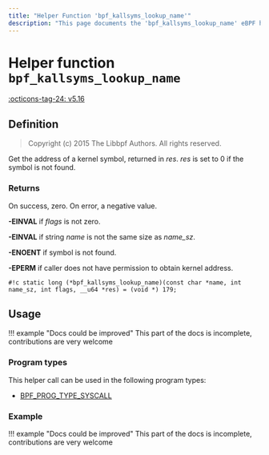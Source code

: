 ```yaml
---
title: "Helper Function 'bpf_kallsyms_lookup_name'"
description: "This page documents the 'bpf_kallsyms_lookup_name' eBPF helper function, including its defintion, usage, program types that can use it, and examples."
---
```

# Helper function `bpf_kallsyms_lookup_name`

<!-- [FEATURE_TAG](bpf_kallsyms_lookup_name) -->
[:octicons-tag-24: v5.16](https://github.com/torvalds/linux/commit/d6aef08a872b9e23eecc92d0e92393473b13c497)
<!-- [/FEATURE_TAG] -->

## Definition

> Copyright (c) 2015 The Libbpf Authors. All rights reserved.


<!-- [HELPER_FUNC_DEF] -->
Get the address of a kernel symbol, returned in _res_. _res_ is set to 0 if the symbol is not found.

### Returns

On success, zero. On error, a negative value.

**-EINVAL** if _flags_ is not zero.

**-EINVAL** if string _name_ is not the same size as _name_sz_.

**-ENOENT** if symbol is not found.

**-EPERM** if caller does not have permission to obtain kernel address.

`#!c static long (*bpf_kallsyms_lookup_name)(const char *name, int name_sz, int flags, __u64 *res) = (void *) 179;`
<!-- [/HELPER_FUNC_DEF] -->

## Usage

!!! example "Docs could be improved"
    This part of the docs is incomplete, contributions are very welcome

### Program types

This helper call can be used in the following program types:

<!-- DO NOT EDIT MANUALLY -->
<!-- [HELPER_FUNC_PROG_REF] -->
 * [BPF_PROG_TYPE_SYSCALL](../program-type/BPF_PROG_TYPE_SYSCALL.md)
<!-- [/HELPER_FUNC_PROG_REF] -->

### Example

!!! example "Docs could be improved"
    This part of the docs is incomplete, contributions are very welcome
